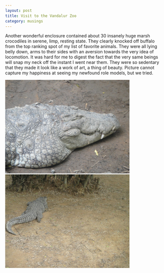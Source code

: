 ```yaml
---
layout: post
title: Visit to the Vandalur Zoo
category: musings
---
```


Another wonderful enclosure contained about 30 insanely huge marsh crocodiles in serene, limp, resting state. They clearly knocked off buffalo from the top ranking spot of my list of favorite animals. They were all lying belly down, arms to their sides with an aversion towards the very idea of locomotion. It was hard for me to digest the fact that the very same beings will snap my neck off the instant I went near them. They were so sedentary that they made it look like a work of art, a thing of beauty. Picture cannot capture my happiness at seeing my newfound role models, but we tried.

<img src="/photos/crocodile1.jpg" alt="Crocodile" width="400px"/>
<img src="/photos/crocodile2.jpg" alt="Crocodile" width="400px"/>
